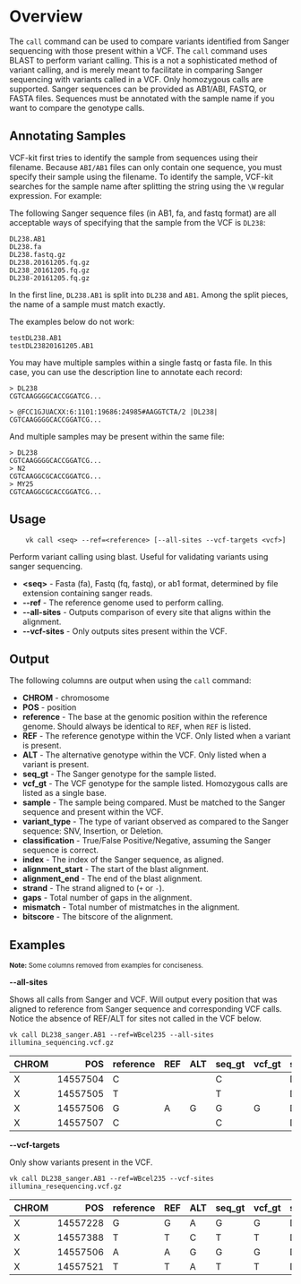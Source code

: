 # Overview

The `call` command can be used to compare variants identified from Sanger sequencing with those present within a VCF. The `call` command uses BLAST to perform variant calling. This is a not a sophisticated method of variant calling, and is merely meant to facilitate in comparing Sanger sequencing with variants called in a VCF. Only homozygous calls are supported. Sanger sequences can be provided as AB1/ABI, FASTQ, or FASTA files. Sequences must be annotated with the sample name if you want to compare the genotype calls.

## Annotating Samples

VCF-kit first tries to identify the sample from sequences using their filename. Because `ABI/AB1` files can only contain one sequence, you must specify their sample using the filename. To identify the sample, VCF-kit searches for the sample name after splitting the string using the `\W` regular expression. For example:

The following Sanger sequence files (in AB1, fa, and fastq format) are all acceptable ways of specifying that the sample from the VCF is `DL238`:
```
DL238.AB1
DL238.fa
DL238.fastq.gz
DL238.20161205.fq.gz
DL238_20161205.fq.gz
DL238-20161205.fq.gz
```

In the first line, `DL238.AB1` is split into `DL238` and `AB1`. Among the split pieces, the name of a sample must match exactly.

The examples below do not work:

```
testDL238.AB1
testDL23820161205.AB1
```

You may have multiple samples within a single fastq or fasta file. In this case, you can use the description line to annotate each record:

```
> DL238
CGTCAAGGGGCACCGGATCG...
```

```
> @FCC1GJUACXX:6:1101:19686:24985#AAGGTCTA/2 |DL238|
CGTCAAGGGGCACCGGATCG...
```

And multiple samples may be present within the same file:

```
> DL238
CGTCAAGGGGCACCGGATCG...
> N2
CGTCAAGGCGCACCGGATCG...
> MY25
CGTCAAGGCGCACCGGATCG...
```

## Usage

```
    vk call <seq> --ref=<reference> [--all-sites --vcf-targets <vcf>]
```

Perform variant calling using blast. Useful for validating variants using sanger sequencing.  

* __&lt;seq&gt;__ - Fasta (fa), Fastq (fq, fastq), or ab1 format, determined by file extension containing sanger reads.
* __--ref__ - The reference genome used to perform calling.
* __--all-sites__ - Outputs comparison of every site that aligns within the alignment.
* __--vcf-sites__ - Only outputs sites present within the VCF.

## Output

The following columns are output when using the `call` command:

* __CHROM__ - chromosome
* __POS__ - position
* __reference__ - The base at the genomic position within the reference genome. Should always be identical to `REF`, when `REF` is listed.
* __REF__ - The reference genotype within the VCF. Only listed when a variant is present.
* __ALT__ - The alternative genotype within the VCF. Only listed when a variant is present.
* __seq_gt__ - The Sanger genotype for the sample listed.
* __vcf_gt__ - The VCF genotype for the sample listed. Homozygous calls are listed as a single base.
* __sample__ - The sample being compared. Must be matched to the Sanger sequence and present within the VCF.
* __variant_type__ - The type of variant observed as compared to the Sanger sequence: SNV, Insertion, or Deletion.
* __classification__ - True/False Positive/Negative, assuming the Sanger sequence is correct.
* __index__ - The index of the Sanger sequence, as aligned.
* __alignment_start__ - The start of the blast alignment.
* __alignment_end__ - The end of the blast alignment.
* __strand__ - The strand aligned to (`+` or `-`).
* __gaps__ - Total number of gaps in the alignment.
* __mismatch__ - Total number of mistmatches in the alignment.
* __bitscore__ - The bitscore of the alignment.


## Examples

<small>__Note:__ Some columns removed from examples for conciseness.</small>

__--all-sites__

Shows all calls from Sanger and VCF. Will output every position that was aligned to reference from Sanger sequence and corresponding VCF calls.
Notice the absence of REF/ALT for sites not called in the VCF below.

```
vk call DL238_sanger.AB1 --ref=WBcel235 --all-sites illumina_sequencing.vcf.gz
```

| CHROM   |      POS | reference   | REF   | ALT   | seq_gt   | vcf_gt   | sample   | variant_type   | classification   |   index |   alignment_start |   alignment_end |
|:--------|---------:|:------------|:------|:------|:---------|:---------|:---------|:---------------|:-----------------|--------:|------------------:|----------------:|
| X       | 14557504 | C           |       |       | C        |          | DL238    |                |                  |     545 |          14556961 |        14557595 |
| X       | 14557505 | T           |       |       | T        |          | DL238    |                |                  |     546 |          14556961 |        14557595 |
| X       | 14557506 | G           | A     | G     | G        | G        | DL238    | snp            | TP               |     547 |          14556961 |        14557595 |
| X       | 14557507 | C           |       |       | C        |          | DL238    |                |                  |     548 |          14556961 |        14557595 |

__--vcf-targets__

Only show variants present in the VCF.

```
vk call DL238_sanger.AB1 --ref=WBcel235 --vcf-sites illumina_resequencing.vcf.gz
```

| CHROM   |      POS | reference   | REF   | ALT   | seq_gt   | vcf_gt   | sample   | variant_type   | classification   |   index |   alignment_start |   alignment_end |
|:--------|---------:|:------------|:------|:------|:---------|:---------|:---------|:---------------|:-----------------|--------:|------------------:|----------------:|
| X       | 14557228 | G           | G     | A     | G        | G        | DL238    | snp            | TN               |     269 |          14556961 |        14557595 |
| X       | 14557388 | T           | T     | C     | T        | T        | DL238    | snp            | TN               |     429 |          14556961 |        14557595 |
| X       | 14557506 | A           | A     | G     | G        | G        | DL238    | snp            | TP               |     547 |          14556961 |        14557595 |
| X       | 14557521 | T           | T     | A     | T        | T        | DL238    | snp            | TN               |     562 |          14556961 |        14557595 |

